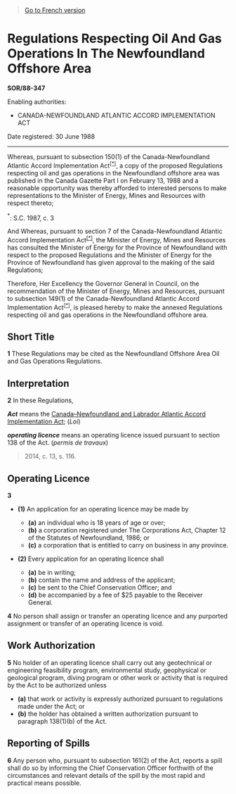 > [Go to French version](/fr/Règlements/Décrets,%20ordonnances%20et%20règlements%20statutaires/88/347.md)

# Regulations Respecting Oil And Gas Operations In The Newfoundland Offshore Area

**SOR/88-347**

Enabling authorities: 
- CANADA-NEWFOUNDLAND ATLANTIC ACCORD IMPLEMENTATION ACT

Date registered: 30 June 1988

----------

Whereas, pursuant to subsection 150(1) of the Canada-Newfoundland Atlantic Accord Implementation Act<sup><a href='#fn_SOR-88-347_e_hq_6068'>[*]</a></sup>, a copy of the proposed Regulations respecting oil and gas operations in the Newfoundland offshore area was published in the Canada Gazette Part I on February 13, 1988 and a reasonable opportunity was thereby afforded to interested persons to make representations to the Minister of Energy, Mines and Resources with respect thereto;

<a name='fn_SOR-88-347_e_hq_6068'><sup>*</sup></a>: S.C. 1987, c. 3<br />

And Whereas, pursuant to section 7 of the Canada-Newfoundland Atlantic Accord Implementation Act<sup><a href='#fn_SOR-88-347_e_hq_6068'>[*]</a></sup>, the Minister of Energy, Mines and Resources has consulted the Minister of Energy for the Province of Newfoundland with respect to the proposed Regulations and the Minister of Energy for the Province of Newfoundland has given approval to the making of the said Regulations;

Therefore, Her Excellency the Governor General in Council, on the recommendation of the Minister of Energy, Mines and Resources, pursuant to subsection 149(1) of the Canada-Newfoundland Atlantic Accord Implementation Act<sup><a href='#fn_SOR-88-347_e_hq_6068'>[*]</a></sup>, is pleased hereby to make the annexed Regulations respecting oil and gas operations in the Newfoundland offshore area.




## Short Title


**1** These Regulations may be cited as the Newfoundland Offshore Area Oil and Gas Operations Regulations.




## Interpretation


**2** In these Regulations,

***Act*** means the [Canada–Newfoundland and Labrador Atlantic Accord Implementation Act](/en/Acts/Statutes%20of%20Canada/1987/c.%203.md); (*Loi*)

***operating licence*** means an operating licence issued pursuant to section 138 of the Act. (*permis de travaux*)
> 2014, c. 13, s. 116.





## Operating Licence


**3** 

- **(1)** An application for an operating licence may be made by
	- **(a)** an individual who is 18 years of age or over;
	- **(b)** a corporation registered under The Corporations Act, Chapter 12 of the Statutes of Newfoundland, 1986; or
	- **(c)** a corporation that is entitled to carry on business in any province.

- **(2)** Every application for an operating licence shall
	- **(a)** be in writing;
	- **(b)** contain the name and address of the applicant;
	- **(c)** be sent to the Chief Conservation Officer; and
	- **(d)** be accompanied by a fee of $25 payable to the Receiver General.



**4** No person shall assign or transfer an operating licence and any purported assignment or transfer of an operating licence is void.




## Work Authorization


**5** No holder of an operating licence shall carry out any geotechnical or engineering feasibility program, environmental study, geophysical or geological program, diving program or other work or activity that is required by the Act to be authorized unless
- **(a)** that work or activity is expressly authorized pursuant to regulations made under the Act; or
- **(b)** the holder has obtained a written authorization pursuant to paragraph 138(1)(b) of the Act.




## Reporting of Spills


**6** Any person who, pursuant to subsection 161(2) of the Act, reports a spill shall do so by informing the Chief Conservation Officer forthwith of the circumstances and relevant details of the spill by the most rapid and practical means possible.


